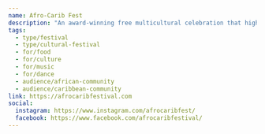 ```yaml
---
name: Afro-Carib Fest
description: "An award-winning free multicultural celebration that highlights the rich heritage of African and Caribbean communities through music, arts, dance, food, and cultural showcases. First of its kind merging African and Caribbean cultures, established in 2012 to bridge social, cultural and economic gaps, promote community development, and foster networking opportunities among diverse groups."
tags:
  - type/festival
  - type/cultural-festival
  - for/food
  - for/culture
  - for/music
  - for/dance
  - audience/african-community
  - audience/caribbean-community
link: https://afrocaribfestival.com
social:
  instagram: https://www.instagram.com/afrocaribfest/
  facebook: https://www.facebook.com/afrocaribfestival/
---
```

